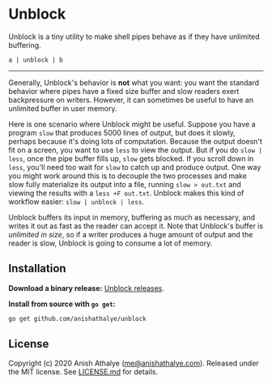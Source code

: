 # Unblock

Unblock is a tiny utility to make shell pipes behave as if they have unlimited
buffering.

```
a | unblock | b
```

---

Generally, Unblock's behavior is **not** what you want: you want the standard
behavior where pipes have a fixed size buffer and slow readers exert
backpressure on writers. However, it can sometimes be useful to have an
unlimited buffer in user memory.

Here is one scenario where Unblock might be useful. Suppose you have a program
`slow` that produces 5000 lines of output, but does it slowly, perhaps because
it's doing lots of computation. Because the output doesn't fit on a screen, you
want to use `less` to view the output. But if you do `slow | less`, once the
pipe buffer fills up, `slow` gets blocked. If you scroll down in `less`, you'll
need too wait for `slow` to catch up and produce output. One way you might work
around this is to decouple the two processes and make slow fully materialize
its output into a file, running `slow > out.txt` and viewing the results with a
`less +F out.txt`. Unblock makes this kind of workflow easier: `slow | unblock
| less`.

Unblock buffers its input in memory, buffering as much as necessary, and writes
it out as fast as the reader can accept it. Note that Unblock's buffer is
_unlimited in size_, so if a writer produces a huge amount of output and the
reader is slow, Unblock is going to consume a lot of memory.

## Installation

**Download a binary release:**
[Unblock releases](https://github.com/anishathalye/unblock/releases).

**Install from source with `go get`:**

```bash
go get github.com/anishathalye/unblock
```

## License

Copyright (c) 2020 Anish Athalye (me@anishathalye.com). Released under the MIT
license. See [LICENSE.md](LICENSE.md) for details.
